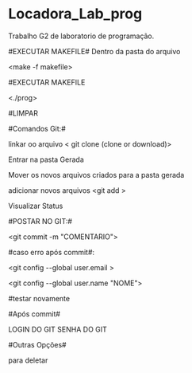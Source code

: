 # Locadora_Lab_prog
Trabalho G2 de laboratorio de programação.

#EXECUTAR MAKEFILE#
Dentro da pasta do arquivo

<make -f makefile>
 
#EXECUTAR MAKEFILE

<./prog>

#LIMPAR 

<make clean>

#Comandos Git:#

linkar oo arquivo < git clone <LINK DO GIT> <CRIAR NOME DA PASTA DO ARQUIVO> (clone or download)>

Entrar na pasta Gerada <cd local>

Mover os novos arquivos criados para a pasta gerada<mv local da pasta gerada>

adicionar novos arquivos <git add <NOME DO ARQUIVO>>

Visualizar Status <git status>


#POSTAR NO GIT:#

<git commit -m "COMENTARIO">	


#caso erro após commit#:

<git config --global user.email <EMAIL>>

<git config --global user.name "NOME">

#testar novamente

#Após commit#

<git push>

LOGIN DO GIT
SENHA DO GIT

#Outras Opções#

<git rm> para deletar 












